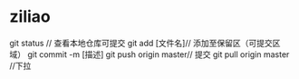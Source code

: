 # ziliao
git status // 查看本地仓库可提交
git add [文件名]// 添加至保留区（可提交区域）
git commit -m [描述]
git push origin master// 提交
git pull origin master //下拉
